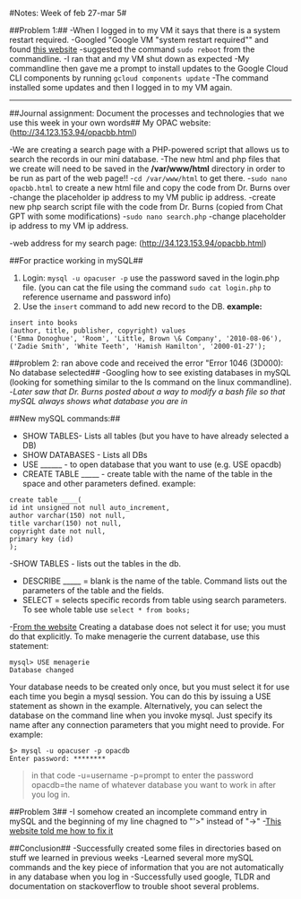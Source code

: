 #Notes: Week of feb 27-mar 5#

##Problem 1:##
-When I logged in to my VM it says that there is a system restart required. 
-Googled "Google VM "system restart required"" and found [this website](https://askubuntu.com/questions/258297/should-i-always-restart-the-system-when-i-see-system-restart-required)
-suggested the command `sudo reboot` from the commandline. 
-I ran that and my VM shut down as expected
-My commandline then gave me a prompt to install updates to the Google Cloud CLI components by running `gcloud components update`
-The command installed some updates and then I logged in to my VM again. 

---
##Journal assignment: Document the processes and technologies that we use this week in your own words## 
My OPAC website:(http://34.123.153.94/opacbb.html)

-We are creating a search page with a PHP-powered script that allows us to search the records in our mini database.
-The new html and php files that we create will need to be saved in the **/var/www/html** directory in order to be run as part of the web page!! 
-`cd /var/www/html` to get there. 
-`sudo nano opacbb.html` to create a new html file and copy the code from Dr. Burns over
-change the placeholder ip address to my VM public ip address.
-create new php search script file with the code from Dr. Burns (copied from Chat GPT with some modifications)
-`sudo nano search.php`
-change placeholder ip address to my VM ip address. 

-web address for my search page: (http://34.123.153.94/opacbb.html)

##For practice working in mySQL##
1. Login: `mysql -u opacuser -p` use the password saved in the login.php file. 
(you can cat the file using the command `sudo cat login.php` to reference username and password info)
2. Use the `insert` command to add new record to the DB.
**example:**
```
insert into books
(author, title, publisher, copyright) values
('Emma Donoghue', 'Room', 'Little, Brown \& Company', '2010-08-06'),
('Zadie Smith', 'White Teeth', 'Hamish Hamilton', '2000-01-27');
```
##problem 2: ran above code and received the error "Error 1046 (3D000): No database selected##
-Googling how to see existing databases in mySQL (looking for something similar to the ls command on the linux commandline). 
-*Later saw that Dr. Burns posted about a way to modify a bash file so that mySQL always shows what database you are in*

##New mySQL commands:##
- SHOW TABLES- Lists all tables (but you have to have already selected a DB)
- SHOW DATABASES - Lists all DBs
- USE ______ - to open database that you want to use (e.g. USE opacdb)
- CREATE TABLE _____ - create table with the name of the table in the space and other parameters defined. 
example:
```
create table ____(
id int unsigned not null auto_increment,
author varchar(150) not null,
title varchar(150) not null,
copyright date not null,
primary key (id)
);
```
-SHOW TABLES - lists out the tables in the db. 
- DESCRIBE _____ = blank is the name of the table. Command lists out the parameters of the table and the fields. 
- SELECT = selects specific records from table using search parameters.  To see whole table use `select * from books;`


-[From the website](https://dev.mysql.com/doc/refman/8.0/en/creating-database.html)
Creating a database does not select it for use; you must do that explicitly. To make menagerie the current database, use this statement:
```
mysql> USE menagerie
Database changed
```
Your database needs to be created only once, but you must select it for use each time you begin a mysql session. You can do this by issuing a USE statement as shown in the example. Alternatively, you can select the database on the command line when you invoke mysql. Just specify its name after any connection parameters that you might need to provide. For example:
```
$> mysql -u opacuser -p opacdb
Enter password: ********
```

>in that code 
>-u=username
>-p=prompt to enter the password
>opacdb=the name of whatever database you want to work in after you log in.


##Problem 3##
-I somehow created an incomplete command entry in mySQL and the beginning of my line chagned to "'>" instead of "->"
-[This website told me how to fix it](https://stackoverflow.com/questions/17538549/what-does-the-symbol-mean-in-the-command-line-in-mysql)

##Conclusion##
-Successfully created some files in directories based on stuff we learned in previous weeks
-Learned several more mySQL commands and the key piece of information that you are not automatically in any database when you log in
-Successfully used google, TLDR and documentation on stackoverflow to trouble shoot several problems. 
